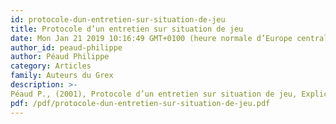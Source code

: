 ```yaml
---
id: protocole-dun-entretien-sur-situation-de-jeu
title: Protocole d’un entretien sur situation de jeu
date: Mon Jan 21 2019 10:16:49 GMT+0100 (heure normale d’Europe centrale)
author_id: peaud-philippe
author: Péaud Philippe
category: Articles
family: Auteurs du Grex
description: >-
Péaud P., (2001), Protocole d’un entretien sur situation de jeu, Expliciter n° 41, p. 15-17 
pdf: /pdf/protocole-dun-entretien-sur-situation-de-jeu.pdf
---
```


